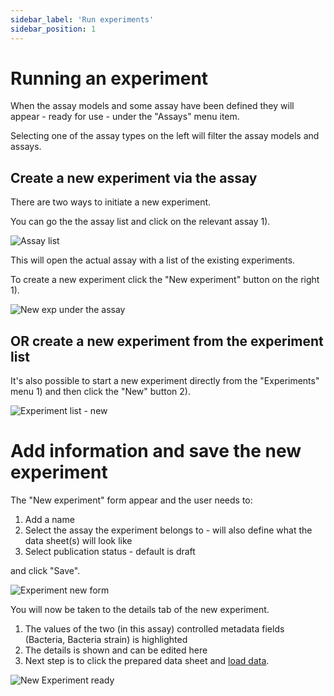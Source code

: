 ```yaml
---
sidebar_label: 'Run experiments'
sidebar_position: 1
---
```


# Running an experiment

When the assay models and some assay have been defined they will appear - ready for use - under the "Assays" menu item.

Selecting one of the assay types on the left will filter the assay models and assays.

## Create a new experiment via the assay

There are two ways to initiate a new experiment.

You can go the the assay list and click on the relevant assay 1).

![Assay list](./assets/experiment_new.png)

This will open the actual assay with a list of the existing experiments.

To create a new experiment click the "New experiment" button on the right 1).

![New exp under the assay](./assets/experiment_new2.png)

## OR create a new experiment from the experiment list

It's also possible to start a new experiment directly from the "Experiments" menu 1) and then click the "New" button 2).

![Experiment list - new](./assets/experiment_new3.png)


# Add information and save the new experiment

The "New experiment" form appear and the user needs to:

1) Add a name
2) Select the assay the experiment belongs to - will also define what the data sheet(s) will look like
3) Select publication status - default is draft

and click "Save".

![Experiment new form](./assets/experiment_new_form.png)

You will now be taken to the details tab of the new experiment.

1) The values of the two (in this assay) controlled metadata fields (Bacteria, Bacteria strain) is highlighted
2) The details is shown and can be edited here
3) Next step is to click the prepared data sheet and [load data](./data_load.md).


![New Experiment ready](./assets/experiment_new_done.png)





